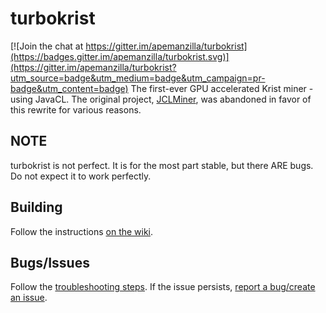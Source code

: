 # turbokrist

[![Join the chat at https://gitter.im/apemanzilla/turbokrist](https://badges.gitter.im/apemanzilla/turbokrist.svg)](https://gitter.im/apemanzilla/turbokrist?utm_source=badge&utm_medium=badge&utm_campaign=pr-badge&utm_content=badge)
The first-ever GPU accelerated Krist miner - using JavaCL. The original project, [JCLMiner](https://github.com/apemanzilla/JCLMiner), was abandoned in favor of this rewrite for various reasons.

## NOTE
turbokrist is not perfect. It is for the most part stable, but there ARE bugs. Do not expect it to work perfectly.

## Building
Follow the instructions [on the wiki](https://github.com/apemanzilla/turbokrist/wiki/Building).

## Bugs/Issues
Follow the [troubleshooting steps](https://github.com/apemanzilla/turbokrist/wiki/Troubleshooting). If the issue persists, [report a bug/create an issue](https://github.com/apemanzilla/turbokrist/wiki/Bug-reporting).